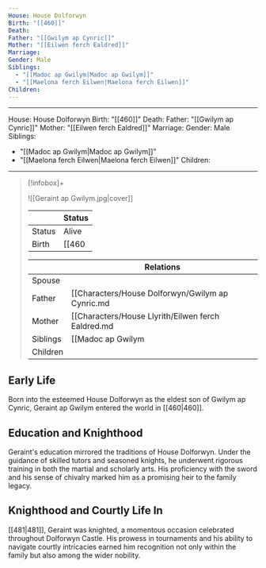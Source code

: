 ```yaml
---
House: House Dolforwyn
Birth: "[[460]]"
Death: 
Father: "[[Gwilym ap Cynric]]"
Mother: "[[Eilwen ferch Ealdred]]"
Marriage: 
Gender: Male
Siblings:
  - "[[Madoc ap Gwilym|Madoc ap Gwilym]]"
  - "[[Maelona ferch Eilwen|Maelona ferch Eilwen]]"
Children: 
---
```

---
House: House Dolforwyn
Birth: "[[460]]"
Death: 
Father: "[[Gwilym ap Cynric]]"
Mother: "[[Eilwen ferch Ealdred]]"
Marriage: 
Gender: Male
Siblings:
  - "[[Madoc ap Gwilym|Madoc ap Gwilym]]"
  - "[[Maelona ferch Eilwen|Maelona ferch Eilwen]]"
Children:
---


 >[!infobox]+
 >
 >![[Geraint ap Gwilym.jpg|cover]]
 >
 >|| Status   |
> | ---- | ---- |
> |Status| Alive|
> |Birth|[[460|460]] <small>(Age 25)</small>  |
>
>||Relations |
>|--|--------|
>|Spouse|  |
>|Father| [[Characters/House Dolforwyn/Gwilym ap Cynric.md|Gwilym ap Cynric]] |
>|Mother| [[Characters/House Llyrith/Eilwen ferch Ealdred.md|Eilwen ferch Ealdred]] |
>|Siblings|[[Madoc ap Gwilym|Madoc ap Gwilym]], [[Maelona ferch Eilwen|Maelona ferch Eilwen]]|
>|Children||
>



## Early Life
Born into the esteemed House Dolforwyn as the eldest son of Gwilym ap Cynric, Geraint ap Gwilym entered the world in [[460|460]].

## Education and Knighthood
Geraint's education mirrored the traditions of House Dolforwyn. Under the guidance of skilled tutors and seasoned knights, he underwent rigorous training in both the martial and scholarly arts. His proficiency with the sword and his sense of chivalry marked him as a promising heir to the family legacy. 

## Knighthood and Courtly Life In
[[481|481]], Geraint was knighted, a momentous occasion celebrated throughout Dolforwyn Castle. His prowess in tournaments and his ability to navigate courtly intricacies earned him recognition not only within the family but also among the wider nobility. 